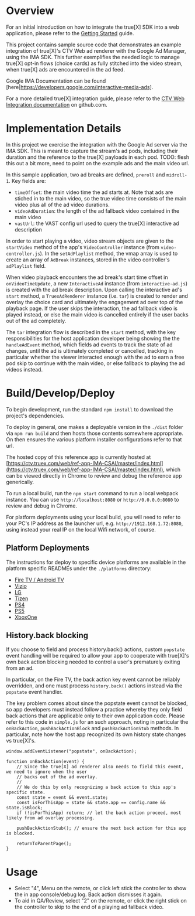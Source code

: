 # Overview

For an initial introduction on how to integrate the true[X] SDK into a web application, please refer to the [Getting Started](./GETTING_STARTED.md) guide.

This project contains sample source code that demonstrates an example integration of true[X]'s CTV Web ad renderer with the Google Ad Manager, using the IMA SDK. This further exemplifies the needed logic to manage true[X] opt-in flows (choice cards) as fully stitched into the video stream, when true[X] ads are encountered in the ad feed. 

Google IMA Documentation can be found [here|https://developers.google.com/interactive-media-ads].

For a more detailed true[X] integration guide, please refer to the [CTV Web Integration documentation](https://github.com/socialvibe/truex-ctv-web-integration) on github.com.

# Implementation Details

In this project we exercise the integration with the Google Ad server via the IMA SDK. This is meant to capture the stream's ad pods, including their duration and the reference to the true[X] payloads in each pod. 
TODO: flesh this out a bit more, need to point on the example ads and the main video url.

In this sample application, two ad breaks are defined, `preroll` and `midroll-1`. Key fields are:
* `timeOffset`: the main video time the ad starts at. Note that ads are stiched in to the main video, so the true video time consists of the main video plus all of the ad video durations.
* `videoAdDuration`: the length of the ad fallback video contained in the main video
* `vastUrl`: the VAST config url used to query the true[X] interactive ad description

In order to start playing a video, video stream objects are given to the `startVideo` method of the app's `VideoController` instance (from `video-controller.js`). In the `setAdPlaylist` method, the vmap array is used to create an array of `AdBreak` instances, stored in the video controller's `adPlaylist` field.

When video playback encounters the ad break's start time offset in `onVideoTimeUpdate`, a new `InteractiveAd` instance (from `interactive-ad.js`) is created with the ad break description. Upon calling the interactive ad's `start` method, a `TruexAdRenderer` instance (i.e. `tar`) is created to render and overlay the choice card and ultimately the engagement ad over top of the playback page. If the user skips the interaction, the ad fallback video is played instead, or else the main video is cancelled entirely if the user backs out of the ad completely.

The `tar` integration flow is described in the `start` method, with the key responsibilities for the host application developer being showing the the `handleAdEvent` method, which fields ad events to track the state of ad changes, until the ad is ultimately completed or cancelled, tracking in particular whether the viewer interacted enough with the ad to earn a free pod skip to continue with the main video, or else fallback to playing the ad videos instead.

# Build/Develop/Deploy

To begin development, run the standard `npm install` to download the project's dependencies.

To deploy in general, one makes a deployable version in the `./dist` folder via `npm run build` and then hosts those contents somewhere appropriate. On then ensures the various platform installer configurations refer to that url.

The hosted copy of this reference app is currently hosted at [https://ctv.truex.com/web/ref-app-IMA-CSAI/master/index.html](https://ctv.truex.com/web/ref-app-IMA-CSAI/master/index.html), which can be viewed directly in Chrome to review and debug the reference app generically.

To run a local build, run the `npm start` command to run a local webpack instance. You can use `http://localhost:8080` or `http://0.0.0.0:8080` to review and debug in Chrome.

For platform deployments using your local build, you will need to refer to your PC's IP address as the launcher url, e.g. `http://1912.168.1.72:8080`, using instead your real IP on the local Wifi network, of course. 

## Platform Deployments

The instructions for deploy to specific device platforms are available in the platform specific READMEs under the `./platforms` directory:
* [Fire TV / Android TV](platforms/AndroidFireTV/README.md)
* [Vizio](./platforms/Vizio/README.md)
* [LG](./platforms/LG/README.md)
* [Tizen](./platforms/Tizen/README.md)
* [PS4](./platforms/PS4/README.md)
* [PS5](./platforms/PS5/README.md)
* [XboxOne](./platforms/XboxOne/README.md)

## History.back blocking

If you choose to field and process history.back() actions, custom `popstate` event handling will be required to allow your app to cooperate with true[X]'s own back action blocking needed to control a user's prematurely exiting from an ad.

In particular, on the Fire TV, the back action key event cannot be reliably overridden, and one must process `history.back()` actions instead via the `popstate` event handler.

The key problem comes about since the popstate event cannot be blocked, so app developers must instead follow a practice whereby they only field back actions that are applicable only to their own application code. Please refer to this code in `simple.js` for an such approach, noting in particular the `onBackAction`, `pushBackActionBlock` and `pushBackActionStub` methods. In particular, note how the host app recognized its own history state changes vs true[X]'s.
 ```
 window.addEventListener("popstate", onBackAction);

 function onBackAction(event) {
     // Since the true[X] ad renderer also needs to field this event, we need to ignore when the user
     // backs out of the ad overlay.
     //
     // We do this by only recognizing a back action to this app's specific state.
     const state = event && event.state;
     const isForThisApp = state && state.app == config.name && state.isBlock;
     if (!isForThisApp) return; // let the back action proceed, most likely from ad overlay processing.

     pushBackActionStub(); // ensure the next back action for this app is blocked.

     returnToParentPage();
 }
 ```

# Usage

* Select "4", Menu on the remote, or click left stick the controller to show the in app console/debug log. Back action dismisses it again.
* To aid in QA/Review, select "2" on the remote, or click the right stick on the controller to skip to the end of a playing ad fallback video.
